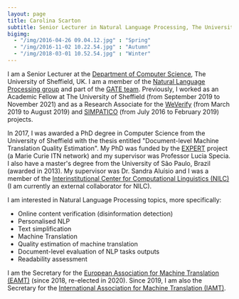 ```yaml
---
layout: page
title: Carolina Scarton
subtitle: Senior Lecturer in Natural Language Processing, The University of Sheffield
bigimg:
  - "/img/2016-04-26 09.04.12.jpg" : "Spring"
  - "/img/2016-11-02 10.22.54.jpg" : "Autumn"
  - "/img/2018-03-01 10.52.54.jpg" : "Winter"
---
```


I am a Senior Lecturer at the [Department of Computer Science](https://www.sheffield.ac.uk/dcs), The University of Sheffield, UK. I am a member of the [Natural Language Processing group](https://www.sheffield.ac.uk/dcs/research/groups/nlp) and part of the [GATE team](https://gate.ac.uk/). Previously, I worked as an Academic Fellow at The University of Sheffield (from September 2019 to November 2021) and as a Research Associate for the [WeVerify](https://weverify.eu/) (from March 2019 to August 2019) and [SIMPATICO](https://www.simpatico-project.eu/) (from July 2016 to February 2019) projects.

In 2017, I was awarded a PhD degree in Computer Science from the University of Sheffield with the thesis entitled "Document-level Machine Translation Quality Estimation". My PhD was funded by the [EXPERT](http://expert-itn.eu/) project (a Marie Curie ITN network) and my supervisor was Professor Lucia Specia. I also have a master's degree from the University of São Paulo, Brazil (awarded in 2013). My supervisor was Dr. Sandra Aluísio and I was a member of the [Interinstitutional Center for Computational Linguistics (NILC)](http://nilc.icmc.usp.br/nilc/index.php) (I am currently an external collaborator for NILC).

I am interested in Natural Language Processing topics, more specifically:
- Online content verification (disinformation detection)
- Personalised NLP
- Text simplification
- Machine Translation
- Quality estimation of machine translation
- Document-level evaluation of NLP tasks outputs
- Readability assessment
    
I am the Secretary for the [European Association for Machine Translation (EAMT)](http://eamt.org) (since 2018, re-elected in 2020). Since 2019, I am also the Secretary for the [International Association for Machine Translation (IAMT)](http://www.eamt.org/iamt.php).
